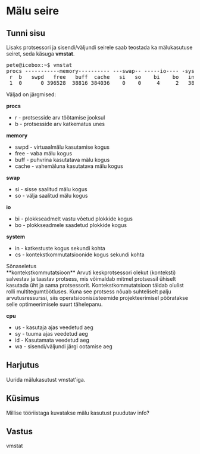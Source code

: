 ﻿# Mälu seire

## Tunni sisu

Lisaks protsessori ja sisendi/väljundi seirele saab teostada ka mälukasutuse seiret, seda käsuga <b>vmstat</b>.

<pre>
pete@icebox:~$ vmstat
procs -----------memory---------- ---swap-- -----io---- -system-- ------cpu-----
 r  b   swpd   free   buff  cache   si   so    bi    bo   in   cs us sy id wa st
 1  0      0 396528  38816 384036    0    0     4     2   38   79  0  0 99  0  0
</pre>

Väljad on järgmised:

<b>procs</b>
<ul>
<li>r - protsesside arv töötamise jooksul</li>
<li>b - protsesside arv katkematus unes</li>
</ul>

<b>memory</b>
<ul>
<li>swpd - virtuaalmälu kasutamise kogus</li>
<li>free - vaba mälu kogus</li>
<li>buff - puhvrina kasutatava mälu kogus</li>
<li>cache - vahemäluna kasutatava mälu kogus</li>
</ul>

<b>swap</b>
<ul>
<li>si - sisse saalitud mälu kogus</li>
<li>so - välja saalitud mälu kogus</li>
</ul>

<b>io</b>
<ul>
<li>bi - plokkseadmelt vastu võetud plokkide kogus</li>
<li>bo - plokkseadmele saadetud plokkide kogus</li>
</ul>

<b>system</b>
<ul>
<li>in - katkestuste kogus sekundi kohta</li>
<li>cs - kontekstkommutatsioonide kogus sekundi kohta</li>
</ul>
Sõnaseletus<br>
**kontekstkommutatsioon** Arvuti keskprotsessori olekut (konteksti) salvestav ja taastav protsess, mis võimaldab mitmel protsessil ühiselt kasutada üht ja sama protsessorit. Kontekstkommutatsioon täidab olulist rolli multitegumtöötluses. Kuna see protsess nõuab suhteliselt palju arvutusressurssi, siis operatsioonisüsteemide projekteerimisel pööratakse selle optimeerimisele suurt tähelepanu.

<b>cpu</b>
<ul>
<li>us - kasutaja ajas veedetud aeg</li>
<li>sy - tuuma ajas veedetud aeg</li>
<li>id - Kasutamata veedetud aeg</li>
<li>wa - sisendi/väljundi järgi ootamise aeg</li>
</ul>

## Harjutus

Uurida mälukasutust vmstat'iga.

## Küsimus

Millise tööriistaga kuvatakse mälu kasutust puudutav info?

## Vastus

vmstat
